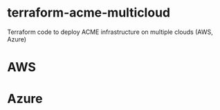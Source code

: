 # terraform-acme-multicloud
Terraform code to deploy ACME infrastructure on multiple clouds (AWS, Azure)

# AWS

# Azure